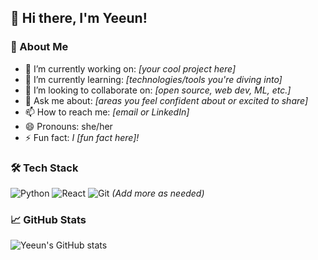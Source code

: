 ## 👋 Hi there, I'm Yeeun!

### 🚀 About Me
- 🔭 I’m currently working on: *[your cool project here]*
- 🌱 I’m currently learning: *[technologies/tools you're diving into]*
- 👯 I’m looking to collaborate on: *[open source, web dev, ML, etc.]*
- 💬 Ask me about: *[areas you feel confident about or excited to share]*
- 📫 How to reach me: *[email or LinkedIn]*
- 😄 Pronouns: she/her
- ⚡ Fun fact: *I [fun fact here]!*

### 🛠️ Tech Stack
![Python](https://img.shields.io/badge/Python-3776AB?style=flat&logo=python&logoColor=white)
![React](https://img.shields.io/badge/React-20232A?style=flat&logo=react&logoColor=61DAFB)
![Git](https://img.shields.io/badge/Git-F05032?style=flat&logo=git&logoColor=white)
*(Add more as needed)*

### 📈 GitHub Stats
![Yeeun's GitHub stats](https://github-readme-stats.vercel.app/api?username=yeeunnnn05&show_icons=true&theme=radical)
